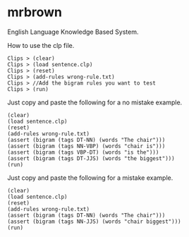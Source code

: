 # mrbrown
English Language Knowledge Based System.

How to use the clp file.
```
Clips > (clear)
Clips > (load sentence.clp)
Clips > (reset)
Clips > (add-rules wrong-rule.txt)
Clips > //Add the bigram rules you want to test
Clips > (run)
```

Just copy and paste the following for a no mistake example.
```
(clear)
(load sentence.clp)
(reset)
(add-rules wrong-rule.txt)
(assert (bigram (tags DT-NN) (words "The chair")))
(assert (bigram (tags NN-VBP) (words "chair is")))
(assert (bigram (tags VBP-DT) (words "is the")))
(assert (bigram (tags DT-JJS) (words "the biggest")))
(run)
```
Just copy and paste the following for a mistake example.
```
(clear)
(load sentence.clp)
(reset)
(add-rules wrong-rule.txt)
(assert (bigram (tags DT-NN) (words "The chair")))
(assert (bigram (tags NN-JJS) (words "chair biggest")))
(run)
```
